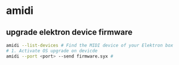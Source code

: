 # amidi

## upgrade elektron device firmware

```sh
amidi --list-devices # Find the MIDI device of your Elektron box
# 1. Activate OS upgrade on devicde
amidi --port <port> --send firmware.syx # 
```